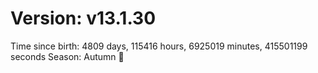# Version: v13.1.30
Time since birth: 4809 days, 115416 hours, 6925019 minutes, 415501199 seconds
Season: Autumn 🍁
